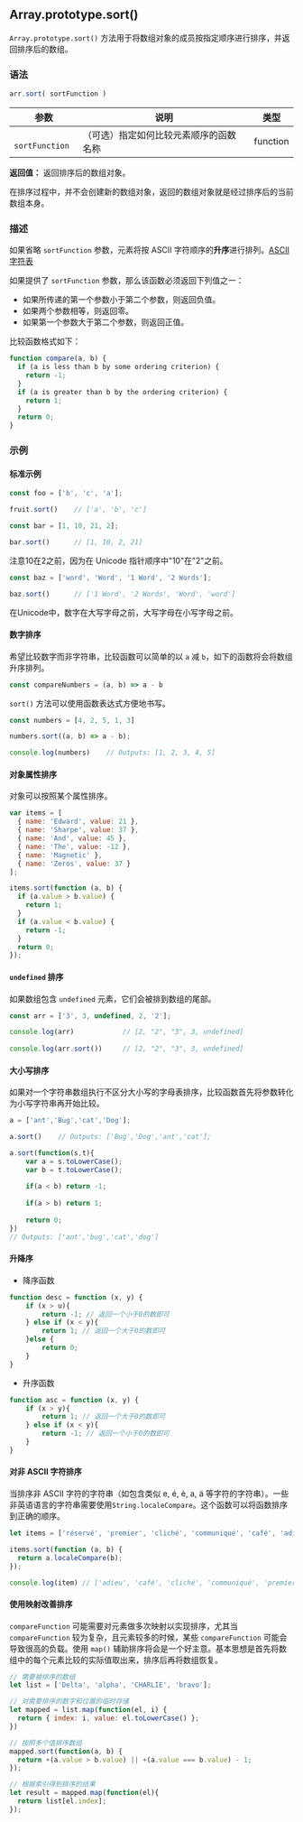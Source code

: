 ## Array.prototype.sort()

`Array.prototype.sort()` 方法用于将数组对象的成员按指定顺序进行排序，并返回排序后的数组。

### 语法

```js
arr.sort( sortFunction )
```

| 参数            | 说明                                   | 类型     |
| --------------- | -------------------------------------- | -------- |
| ` sortFunction` | （可选）指定如何比较元素顺序的函数名称 | function |

**返回值：** 返回排序后的数组对象。

在排序过程中，并不会创建新的数组对象，返回的数组对象就是经过排序后的当前数组本身。

### 描述

如果省略 `sortFunction` 参数，元素将按 ASCII 字符顺序的**升序**进行排列。[ASCII 字符表](http://ascii.911cha.com/)

如果提供了 `sortFunction` 参数，那么该函数必须返回下列值之一：

- 如果所传递的第一个参数小于第二个参数，则返回负值。
- 如果两个参数相等，则返回零。
- 如果第一个参数大于第二个参数，则返回正值。

比较函数格式如下：

```js
function compare(a, b) {
  if (a is less than b by some ordering criterion) {
    return -1;
  }
  if (a is greater than b by the ordering criterion) {
    return 1;
  }
  return 0;
}
```

### 示例

#### 标准示例

```js
const foo = ['b', 'c', 'a'];

fruit.sort()	// ['a', 'b', 'c']
```

```js
const bar = [1, 10, 21, 2];

bar.sort()		// [1, 10, 2, 21]
```

注意10在2之前，因为在 Unicode 指针顺序中"10"在"2"之前。

```js
const baz = ['word', 'Word', '1 Word', '2 Words'];

baz.sort()		// ['1 Word', '2 Words', 'Word', 'word']
```

在Unicode中，数字在大写字母之前，大写字母在小写字母之前。

#### 数字排序

希望比较数字而非字符串，比较函数可以简单的以 `a` 减 `b`，如下的函数将会将数组升序排列。

```js
const compareNumbers = (a, b) => a - b
```

`sort()` 方法可以使用函数表达式方便地书写。

```js
const numbers = [4, 2, 5, 1, 3]

numbers.sort((a, b) => a - b);

console.log(numbers)	// Outputs: [1, 2, 3, 4, 5]
```

#### 对象属性排序

对象可以按照某个属性排序。

```js
var items = [
  { name: 'Edward', value: 21 },
  { name: 'Sharpe', value: 37 },
  { name: 'And', value: 45 },
  { name: 'The', value: -12 },
  { name: 'Magnetic' },
  { name: 'Zeros', value: 37 }
];

items.sort(function (a, b) {
  if (a.value > b.value) {
    return 1;
  }
  if (a.value < b.value) {
    return -1;
  }
  return 0;
});
```

#### `undefined` 排序

如果数组包含 `undefined` 元素，它们会被排到数组的尾部。

```js
const arr = ['3', 3, undefined, 2, '2'];

console.log(arr)			// [2, "2", "3", 3, undefined]
    
console.log(arr.sort())		// [2, "2", "3", 3, undefined]
```

#### 大小写排序

如果对一个字符串数组执行不区分大小写的字母表排序，比较函数首先将参数转化为小写字符串再开始比较。

```js
a = ['ant','Bug','cat','Dog'];

a.sort()	// Outputs: ['Bug','Dog','ant','cat'];

a.sort(function(s,t){
    var a = s.toLowerCase();
    var b = t.toLowerCase();
    
    if(a < b) return -1;
    
    if(a > b) return 1;
    
    return 0;
})
// Outputs: ['ant','bug','cat','dog']
```

#### 升降序

- 降序函数

```js
function desc = function (x, y) {
    if (x > u){
        return -1; // 返回一个小于0的数即可
    } else if (x < y){
        return 1; // 返回一个大于0的数即可
    }else {
        return 0;
    }
}
```

- 升序函数

```js
function asc = function (x, y) {
    if (x > y){
        return 1; // 返回一个大于0的数即可
    } else if (x < y){
        return -1; // 返回一个小于0的数即可
    }
}
```

#### 对非 ASCII 字符排序

当排序非 ASCII 字符的字符串（如包含类似 e, é, è, a, ä 等字符的字符串）。一些非英语语言的字符串需要使用`String.localeCompare`。这个函数可以将函数排序到正确的顺序。

```js
let items = ['réservé', 'premier', 'cliché', 'communiqué', 'café', 'adieu'];

items.sort(function (a, b) {
  return a.localeCompare(b);
});

console.log(item) // ['adieu', 'café', 'cliché', 'communiqué', 'premier', 'réservé']
```

#### 使用映射改善排序

`compareFunction` 可能需要对元素做多次映射以实现排序，尤其当 `compareFunction` 较为复杂，且元素较多的时候，某些 `compareFunction` 可能会导致很高的负载。使用 `map()` 辅助排序将会是一个好主意。基本思想是首先将数组中的每个元素比较的实际值取出来，排序后再将数组恢复。

```js
// 需要被排序的数组
let list = ['Delta', 'alpha', 'CHARLIE', 'bravo'];

// 对需要排序的数字和位置的临时存储
let mapped = list.map(function(el, i) {
  return { index: i, value: el.toLowerCase() };
})

// 按照多个值排序数组
mapped.sort(function(a, b) {
  return +(a.value > b.value) || +(a.value === b.value) - 1;
});

// 根据索引得到排序的结果
let result = mapped.map(function(el){
  return list[el.index];
});
```
